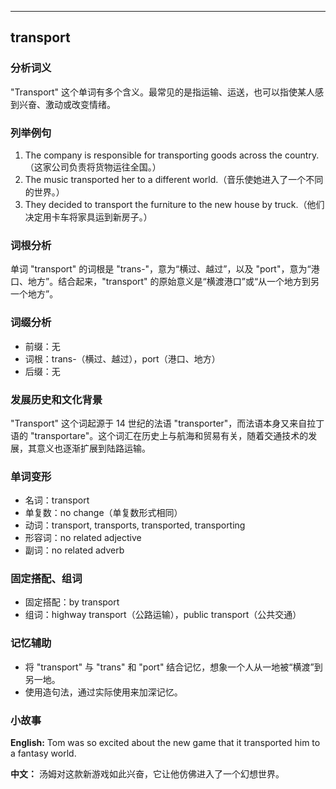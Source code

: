 
---------------
## transport
### 分析词义
"Transport" 这个单词有多个含义。最常见的是指运输、运送，也可以指使某人感到兴奋、激动或改变情绪。

### 列举例句
1. The company is responsible for transporting goods across the country.（这家公司负责将货物运往全国。）
2. The music transported her to a different world.（音乐使她进入了一个不同的世界。）
3. They decided to transport the furniture to the new house by truck.（他们决定用卡车将家具运到新房子。）

### 词根分析
单词 "transport" 的词根是 "trans-"，意为“横过、越过”，以及 "port"，意为“港口、地方”。结合起来，"transport" 的原始意义是“横渡港口”或“从一个地方到另一个地方”。

### 词缀分析
- 前缀：无
- 词根：trans-（横过、越过），port（港口、地方）
- 后缀：无

### 发展历史和文化背景
"Transport" 这个词起源于 14 世纪的法语 "transporter"，而法语本身又来自拉丁语的 "transportare"。这个词汇在历史上与航海和贸易有关，随着交通技术的发展，其意义也逐渐扩展到陆路运输。

### 单词变形
- 名词：transport
- 单复数：no change（单复数形式相同）
- 动词：transport, transports, transported, transporting
- 形容词：no related adjective
- 副词：no related adverb

### 固定搭配、组词
- 固定搭配：by transport
- 组词：highway transport（公路运输），public transport（公共交通）

### 记忆辅助
- 将 "transport" 与 "trans" 和 "port" 结合记忆，想象一个人从一地被“横渡”到另一地。
- 使用造句法，通过实际使用来加深记忆。

### 小故事
**English:**
Tom was so excited about the new game that it transported him to a fantasy world.

**中文：**
汤姆对这款新游戏如此兴奋，它让他仿佛进入了一个幻想世界。

